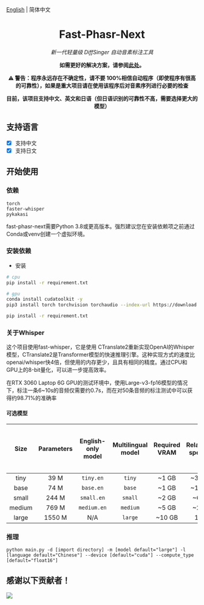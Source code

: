 [English](/README.md) | 简体中文

<div align="center">

<h1>Fast-Phasr-Next</h1>

<i>新一代轻量级 DiffSinger 自动音素标注工具</i>

<b>如需更好的解决方案，请参阅[此处](https://github.com/wolfgitpr/LyricFA)。</b>

<b>⚠️ 警告：程序永远存在不确定性，请不要 100%相信自动程序（即使程序有很高的可靠性），如果是重大项目请在使用该程序后对音素序列进行必要的检查</b>

<b> 目前，该项目支持中文、英文和日语（但日语识别的可靠性不高，需要选择更大的模型）</b>

</div>

## 支持语言

- [x] 支持中文
- [x] 支持日文

## 开始使用

### 依赖

```
torch
faster-whisper
pykakasi
```

fast-phasr-next需要Python 3.8或更高版本。强烈建议您在安装依赖项之前通过Conda或venv创建一个虚拟环境。

### 安装依赖

- 安装

```bash
# cpu
pip install -r requirement.txt

# gpu
conda install cudatoolkit -y
pip3 install torch torchvision torchaudio --index-url https://download.pytorch.org/whl/cu118

pip install -r requirement.txt
```

### 关于Whisper

这个项目使用fast-whisper，它是使用 CTranslate2重新实现OpenAI的Whisper模型，CTranslate2是Transformer模型的快速推理引擎。这种实现方式的速度比openai/whisper快4倍，但使用的内存更少，且具有相同的精度。通过CPU和GPU上的8-bit量化，可以进一步提高效率。

在RTX 3060 Laptop 6G GPU的测试环境中，使用Large-v3-fp16模型的情况下，标注一条6~10s的音频仅需要约0.7s，而在对50条音频的标注测试中可以获得约98.71%的准确率

#### 可选模型

|  Size  | Parameters | English-only model | Multilingual model | Required VRAM | Relative speed | Relative speed (Compared with the original project) |
| :----: | :--------: | :----------------: | :----------------: | :-----------: | :------------: | :------------: |
|  tiny  |    39 M    |     `tiny.en`      |       `tiny`       |     ~1 GB     |      ~32x      |      ~128x     |
|  base  |    74 M    |     `base.en`      |       `base`       |     ~1 GB     |      ~16x      |      ~64x      |
|  small |   244 M    |     `small.en`     |      `small`       |     ~2 GB     |      ~6x       |      ~36x      |
| medium |   769 M    |    `medium.en`     |      `medium`      |     ~5 GB     |      ~2x       |      ~8x       |
| large  |   1550 M   |        N/A         |      `large`       |    ~10 GB     |       1x       |      ~4x       |

### 推理

```
python main.py -d [import directory] -m [model default="large"] -l [language default="Chinese"] --device [default="cuda"] --compute_type [default="float16"]
```

## 感谢以下贡献者！

<a href="https://github.com/StarDawn-VirtualSinger/fast-phasr-next/contributors">
  <img src="https://contrib.rocks/image?repo=StarDawn-VirtualSinger/fast-phasr-next" />
</a>
